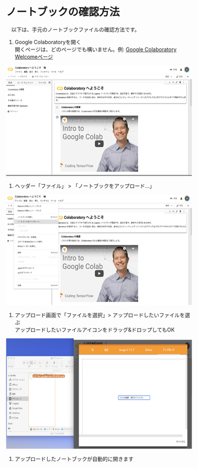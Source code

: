 # ノートブックの確認方法
　以下は、手元のノートブックファイルの確認方法です。

1. Google Colaboratoryを開く  
開くページは、どのページでも構いません。例: [Google Colaboratory Welcomeページ](https://colab.research.google.com/notebooks/welcome.ipynb)

<img src="https://github.com/CropEvol/lecture/blob/master/textbook_2019/images/upload_step1.png?raw=true" alt="file_path" height="300px">

1. ヘッダー「ファイル」 > 「ノートブックをアップロード...」

<img src="https://github.com/CropEvol/lecture/blob/master/textbook_2019/images/upload_step2.png?raw=true" alt="file_path" height="300px">

1. アップロード画面で「ファイルを選択」> アップロードしたいファイルを選ぶ  
アップロードしたいファイルアイコンをドラッグ&ドロップしてもOK

<img src="https://github.com/CropEvol/lecture/blob/master/textbook_2019/images/upload_step3.png?raw=true" alt="file_path" height="300px">

1. アップロードしたノートブックが自動的に開きます
